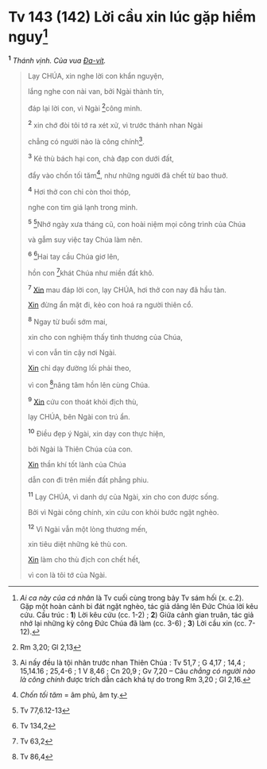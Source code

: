 # Tv 143 (142) Lời cầu xin lúc gặp hiểm nguy[^1-c17b5a48-7bc5-46d2-a3c4-9f1565092871]
<sup><b>1</b></sup> *Thánh vịnh. Của vua [Đa-vít]().*

> Lạy CHÚA, xin nghe lời con khẩn nguyện,
>
> lắng nghe con nài van, bởi Ngài thành tín,
>
> đáp lại lời con, vì Ngài [^1@-c17b5a48-7bc5-46d2-a3c4-9f1565092871]công minh.
>
> <sup><b>2</b></sup> xin chớ đòi tôi tớ ra xét xử, vì trước thánh nhan Ngài
>
> chẳng có người nào là công chính[^2-c17b5a48-7bc5-46d2-a3c4-9f1565092871].
>
> <sup><b>3</b></sup> Kẻ thù bách hại con, chà đạp con dưới đất,
>
> đẩy vào chốn tối tăm[^3-c17b5a48-7bc5-46d2-a3c4-9f1565092871], như những người đã chết từ bao thuở.
>
> <sup><b>4</b></sup> Hơi thở con chỉ còn thoi thóp,
>
> nghe con tim giá lạnh trong mình.
>
> <sup><b>5</b></sup> [^2@-c17b5a48-7bc5-46d2-a3c4-9f1565092871]Nhớ ngày xưa tháng cũ, con hoài niệm mọi công trình của Chúa
>
> và gẫm suy việc tay Chúa làm nên.
>
> <sup><b>6</b></sup> [^3@-c17b5a48-7bc5-46d2-a3c4-9f1565092871]Hai tay cầu Chúa giơ lên,
>
> hồn con [^4@-c17b5a48-7bc5-46d2-a3c4-9f1565092871]khát Chúa như miền đất khô.
>
> <sup><b>7</b></sup> [Xin]() mau đáp lời con, lạy CHÚA, hơi thở con nay đã hầu tàn.
>
> [Xin]() đừng ẩn mặt đi, kẻo con hoá ra người thiên cổ.
>
> <sup><b>8</b></sup> Ngay từ buổi sớm mai,
>
> xin cho con nghiệm thấy tình thương của Chúa,
>
> vì con vẫn tin cậy nơi Ngài.
>
> [Xin]() chỉ dạy đường lối phải theo,
>
> vì con [^5@-c17b5a48-7bc5-46d2-a3c4-9f1565092871]nâng tâm hồn lên cùng Chúa.
>
> <sup><b>9</b></sup> [Xin]() cứu con thoát khỏi địch thù,
>
> lạy CHÚA, bên Ngài con trú ẩn.
>
> <sup><b>10</b></sup> Điều đẹp ý Ngài, xin dạy con thực hiện,
>
> bởi Ngài là Thiên Chúa của con.
>
> [Xin]() thần khí tốt lành của Chúa
>
> dẫn con đi trên miền đất phẳng phiu.
>
> <sup><b>11</b></sup> Lạy CHÚA, vì danh dự của Ngài, xin cho con được sống.
>
> Bởi vì Ngài công chính, xin cứu con khỏi bước ngặt nghèo.
>
> <sup><b>12</b></sup> Vì Ngài vẫn một lòng thương mến,
>
> xin tiêu diệt những kẻ thù con.
>
> [Xin]() làm cho thù địch con chết hết,
>
> vì con là tôi tớ của Ngài.

[^1-c17b5a48-7bc5-46d2-a3c4-9f1565092871]: *Ai ca này của cá nhân* là Tv cuối cùng trong bảy Tv sám hối (x. c.2). Gặp một hoàn cảnh bi đát ngặt nghèo, tác giả dâng lên Đức Chúa lời kêu cứu. Cấu trúc : **1**) Lời kêu cứu (cc. 1-2) ; **2**) Giữa cảnh gian truân, tác giả nhớ lại những kỳ công Đức Chúa đã làm (cc. 3-6) ; **3**) Lời cầu xin (cc. 7-12).
[^2-c17b5a48-7bc5-46d2-a3c4-9f1565092871]: Ai nấy đều là tội nhân trước nhan Thiên Chúa : Tv 51,7 ; G 4,17 ; 14,4 ; 15,14.16 ; 25,4-6 ; 1 V 8,46 ; Cn 20,9 ; Gv 7,20 – Câu *chẳng có người nào là công chính* được trích dẫn cách khá tự do trong Rm 3,20 ; Gl 2,16.
[^3-c17b5a48-7bc5-46d2-a3c4-9f1565092871]: *Chốn tối tăm* = âm phủ, âm ty.
[^1@-c17b5a48-7bc5-46d2-a3c4-9f1565092871]: Rm 3,20; Gl 2,13
[^2@-c17b5a48-7bc5-46d2-a3c4-9f1565092871]: Tv 77,6.12-13
[^3@-c17b5a48-7bc5-46d2-a3c4-9f1565092871]: Tv 134,2
[^4@-c17b5a48-7bc5-46d2-a3c4-9f1565092871]: Tv 63,2
[^5@-c17b5a48-7bc5-46d2-a3c4-9f1565092871]: Tv 86,4